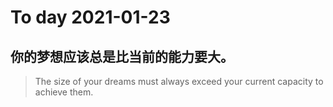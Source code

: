 
# To day 2021-01-23


## 你的梦想应该总是比当前的能力要大。
> The size of your dreams must always exceed your current capacity to achieve them.

    